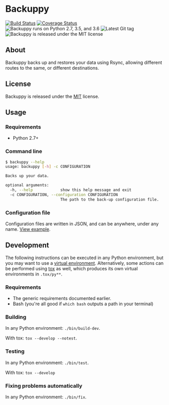 # Backuppy

[![Build Status](https://travis-ci.org/bartfeenstra/backuppy.svg?branch=master)](https://travis-ci.org/bartfeenstra/backuppy) [![Coverage Status](https://coveralls.io/repos/github/bartfeenstra/backuppy/badge.svg?branch=master)](https://coveralls.io/github/bartfeenstra/backuppy?branch=master) ![Backuppy runs on Python 2.7, 3.5, and 3.6](https://img.shields.io/badge/Python-2.7%2C%203.5%2C%203.6-blue.svg) ![Latest Git tag](https://img.shields.io/github/tag/bartfeenstra/backuppy.svg) ![Backuppy is released under the MIT license](https://img.shields.io/github/license/bartfeenstra/backuppy.svg)

## About
Backuppy backs up and restores your data using Rsync, allowing different routes to the same, or different destinations.

## License
Backuppy is released under the [MIT](./LICENSE) license.

## Usage

### Requirements
- Python 2.7+

### Command line
```bash
$ backuppy --help
usage: backuppy [-h] -c CONFIGURATION

Backs up your data.

optional arguments:
  -h, --help            show this help message and exit
  -c CONFIGURATION, --configuration CONFIGURATION
                        The path to the back-up configuration file.
```

### Configuration file
Configuration files are written in JSON, and can be anywhere, under any name.
[View example](./backuppy/tests/resources/configuration/backuppy.json).

## Development
The following instructions can be executed in any Python environment, but you may want to use a
[virtual environment](https://docs.python.org/3/library/venv.html). Alternatively, some actions can be performed using
[tox](https://tox.readthedocs.io/) as well, which produces its own virtual environments in `.tox/py**`.

### Requirements
- The generic requirements documented earlier.
- Bash (you're all good if `which bash` outputs a path in your terminal)

### Building
In any Python environment: `./bin/build-dev`.

With tox: `tox --develop --notest`.

### Testing
In any Python environment: `./bin/test`.

With tox: `tox --develop`

### Fixing problems automatically
In any Python environment: `./bin/fix`.
